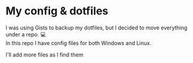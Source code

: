 # My config & dotfiles
I was using Gists to backup my dotfiles, but I decided to move everything under a repo. 💻<br>
In this repo I have config files for both Windows and Linux.

I'll add more files as I find them 